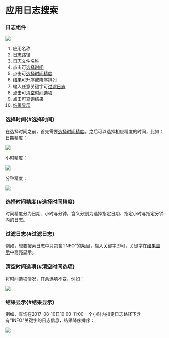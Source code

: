 # 应用日志搜索

### 日志组件

![](/assets/57_1.png)

1. 应用名称
2. 日志路径
3. 日志文件名称
4. 点击可[选择时间](#选择时间)
5. 点击可[选择时间精度](#选择时间精度)
6. 结果可升序或降序排列
7. 输入任意关键字可[过滤日志](#过滤日志)
8. 点击可[清空时间选项](#清空时间选项)
9. 点击可查询结果
10. [结果显示](#结果显示)


### 选择时间{#选择时间}

在选择时间之前，首先需要[选择时间精度](#选择时间精度)。之后可以选择相应精度的时间，比如：
日期精度：

![](/assets/57_2.png)

小时精度：

![](/assets/57_3.png)

分钟精度：

![](/assets/57_4.png)

### 选择时间精度{#选择时间精度}

时间精度分为日期、小时与分钟，含义分别为选择指定日期、指定小时与指定分钟内的日志。

### 过滤日志{#过滤日志}

例如，想要搜索日志中只包含“INFO”的条目，输入关键字即可，关键字在[结果显示](#结果显示)中高亮显示。

### 清空时间选项{#清空时间选项}

将时间选项情况，其余选项不变，例如：

![](/assets/57_5.png)

### 结果显示{#结果显示}

例如，查询在2017-08-10日10:00-11:00一个小时内指定日志路径下含有"INFO"关键字的日志信息，结果降序排序：

![](/assets/57_6.png)
